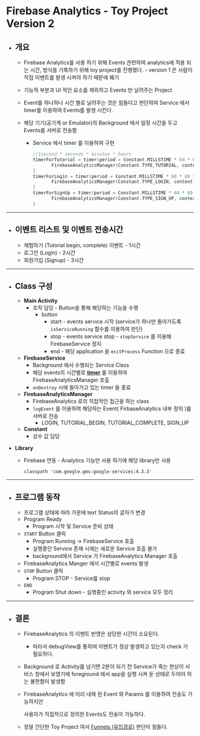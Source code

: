 # Firebase Analytics - Toy Project Version 2

- ## 개요
  - Firebase Analytics를 사용 하기 위해 Events 관련하여 analytics에 적용 되는 시간, 방식을 기록하기 위해 toy project를 진행했다.  - version 1 은 사람이 직접 이벤트를 발생 시켜야 하기 때문에 폐기

  - 기능적 부분과 UI 적인 요소를 제외하고 Events 만 날려주는 Project

  - Event를 하나하나 시간 별로 날려주는 것은 힘들다고 판단하여 Service 에서 timer를 이용하여 Events를 발생 시킨다. 

  - 해당 기기(공기계 or Emulator)의 Background 에서 일정 시간을 두고 Events를 서버로 전송함

    - Service 에서 timer 를 이용하여 구현

      ```kotlin
      //1second * seconds * minutes * hours
      timerForTutorial = timer(period = Constant.MILLSTIME * 60 * 60 * 1L) {
             FirebaseAnalyticsManager(Constant.TYPE_TUTORIAL, context)
      }
      timerForLogin = timer(period = Constant.MILLSTIME * 60 * 60 * 2L) {
             FirebaseAnalyticsManager(Constant.TYPE_LOGIN, context)
      }
      timerForSignUp = timer(period = Constant.MILLSTIME * 60 * 60 * 3L) {
             FirebaseAnalyticsManager(Constant.TYPE_SIGN_UP, context)
      }
      ```



---

- ## 이벤트 리스트 및 이벤트 전송시간

  - 체험하기 (Tutorial begin, complete) 이벤트 - 1시간
  - 로그인 (Login) - 2시간
  - 회원가입  (Signup) - 3시간



---

- ## Class 구성

  - **Main Activity**
    - 조작 담당 - Button을 통해 해당하는 기능을 수행
      - button
        - start - events service 시작 (service가 하나만 돌아가도록 `isServiceRunning` 함수를 이용하여 판단)
        - stop - events service stop - `stopService` 를 이용해 FirebaseService 정지
        - end - 해당 application 을 `exitProcess` Function 으로 종료
  - **FirebaseService**
    - Background 에서  수행되는 Service Class
    - 해당 events의 시간별로 **[timer](https://kotlinlang.org/api/latest/jvm/stdlib/kotlin.concurrent/timer.html)** 를 이용하여 FirebaseAnalyticsManager 호출
    - `onDestroy` 시에 돌아가고 있는 timer 들 종료
  - **FirebaseAnalyticsManager**
    - FirebaseAnalytics 로의 직접적인 접근을 하는 class
    - `logEvent` 를 이용하여 해당하는 Event( FirbaseAnalytics 내부 정의 )를 서버로 전송
      - LOGIN, TUTORIAL_BEGIN, TUTORIAL_COMPLETE, SIGN_UP
  - **Constant** 
    - 상수 값 담당

- **Library**
  - Firebase 연동 - Analytics 기능만 사용 하기에 해당 library만 사용

    ```
    classpath 'com.google.gms:google-services:4.3.3'
    ```



---

- ## 프로그램 동작
  - 프로그램 상태에 따라 가운에 text Status의 글자가 변경
  - Program Ready
    - Program 시작 및 Service 준비 상태
  - `START` Button 클릭
    -  Program Running -> FirebaseService 호출 
    - 실행중인 Service 존재 시에는 새로운 Service 호출 불가
    - background에서 Service 가 FirebaseAnalytics Manager 호출
  - FirebaseAnalytics Manger 에서 시간별로 events 발생
  - `STOP` Button 클릭
    -  Program STOP - Service를 stop
  - `END`
    - Program Shut down - 실행중인 activity 와 service 모두 정리



---

- ## 결론

  - FirebaseAnalytics 의 이벤트 반영은 상당한 시간이 소요된다.

    - 따라서 debugView를 통하여 이벤트가 정상 발생하고 있는지 check 가 필요하다.

  - Background 로 Activity를 넘기면 2분이 되기 전 Service가 죽는 현상이 서비스 창에서 보였기에 foreground 에서 app을 실행 시켜 둔 상태로 두어야 하는 불편함이 발생함

  - FirebaseAnalytics 에 미리 내제 된 Event 와 Params 를 이용하여 전송도 가능하지만

    사용자가 직접적으로 정의한 Events도 전송이 가능하다.

  - 정말 간단한 Toy Project 여서 [Funnels (유입경로)](https://support.google.com/firebase/answer/6317523?hl=ko) 판단이 힘들다.